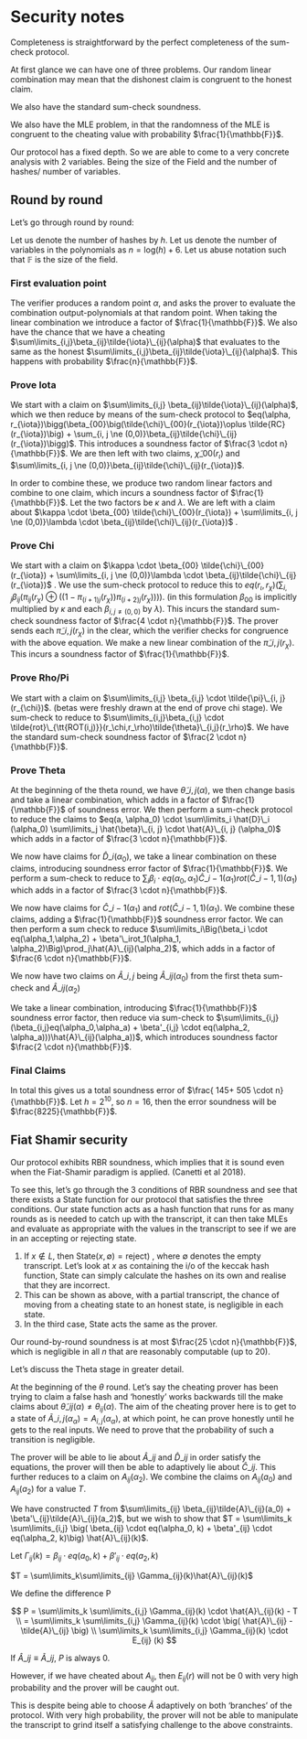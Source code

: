 # Security notes

Completeness is straightforward by the perfect completeness of the sum-check protocol. 

At first glance we can have one of three problems. Our random linear combination may mean that the dishonest claim is congruent to the honest claim. 

We also have the standard sum-check soundness.

We also have the MLE problem, in that the randomness of the MLE is congruent to the cheating value with probability $\frac{1}{\mathbb{F}}$.

Our protocol has a fixed depth. So we are able to come to a very concrete analysis with 2 variables. Being the size of the Field and the number of hashes/ number of variables.

## Round by round

Let’s go through round by round:

Let us denote the number of hashes by $h$. Let us denote the number of variables in the polynomials as $n = \text{log} (h) + 6$. Let us abuse notation such that $\mathbb{F}$ is the size of the field. 

### First evaluation point

The verifier produces a random point $\alpha$, and asks the prover to evaluate the combination output-polynomials at that random point.
When taking the linear combination we introduce a factor of $\frac{1}{\mathbb{F}}$.
We also have the chance that we have a cheating $\sum\limits_{i,j}\beta_{ij}\tilde{\iota}\_{ij}(\alpha)$ that evaluates to the same as the honest $\sum\limits_{i,j}\beta_{ij}\tilde{\iota}\_{ij}(\alpha)$.
This happens with probability $\frac{n}{\mathbb{F}}$. 

### Prove Iota

We start with a claim on $\sum\limits_{i,j} \beta_{ij}\tilde{\iota}\_{ij}(\alpha)$, which we then reduce by means of the sum-check protocol to $eq(\alpha, r_{\iota})\bigg(\beta_{00}\big(\tilde{\chi}\_{00}(r_{\iota})\oplus \tilde{RC}(r_{\iota})\big) + \sum_{i, j \ne (0,0)}\beta_{ij}\tilde{\chi}\_{ij}(r_{\iota})\bigg)$. This introduces a soundness factor of $\frac{3 \cdot n}{\mathbb{F}}$.  We are then left with two claims, $\tilde{\chi}\_{00}(r_{\iota})$ and $\sum\limits_{i, j \ne (0,0)}\beta_{ij}\tilde{\chi}\_{ij}(r_{\iota})$. 

In order to combine these, we produce two random linear factors and combine to one claim, which incurs a soundness factor of $\frac{1}{\mathbb{F}}$. Let the two factors be $\kappa$ and $\lambda$. We are left with a claim about $\kappa \cdot \beta_{00} \tilde{\chi}\_{00}(r_{\iota}) + \sum\limits_{i, j \ne (0,0)}\lambda \cdot \beta_{ij}\tilde{\chi}\_{ij}(r_{\iota})$ .

### Prove Chi

We start with a claim on $\kappa \cdot \beta_{00} \tilde{\chi}\_{00}(r_{\iota}) + \sum\limits_{i, j \ne (0,0)}\lambda \cdot \beta_{ij}\tilde{\chi}\_{ij}(r_{\iota})$ . We use the sum-check protocol to reduce this to $eq(r_\iota,r_{\chi})\bigg(\sum_{i,j}\beta_{ij}\Big(\pi_{ij}(r_{\chi})\oplus \Big(\big(1-\pi_{(i+1)j}(r_{\chi})\big)\pi_{(i+2)j}(r_{\chi})\Big) \Big)\bigg)$. (in this formulation $\beta_{00}$ is implicitly multiplied by $\kappa$ and each $\beta_{i, j \neq (0,0)}$ by $\lambda$). This incurs the standard sum-check soundness factor of $\frac{4 \cdot n}{\mathbb{F}}$. The prover sends each $\tilde{\pi}\_{i, j}(r_{\chi})$ in the clear, which the verifier checks for congruence with the above equation. We make a new linear combination of the $\tilde{\pi}\_{i, j}(r_{\chi})$.  This incurs a soundness factor of $\frac{1}{\mathbb{F}}$.

### Prove Rho/Pi

We start with a claim on $\sum\limits_{i,j} \beta_{i,j} \cdot \tilde{\pi}\_{i, j}(r_{\chi})$. (betas were freshly drawn at the end of prove chi stage). We sum-check to reduce to $\sum\limits_{i,j}\beta_{i,j} \cdot \tilde{rot}\_{\tt{ROT(i,j)}}(r_\chi,r_\rho)\tilde{\theta}\_{i,j}(r_\rho)$. We have the standard sum-check soundness factor of $\frac{2 \cdot n}{\mathbb{F}}$.

### Prove Theta

At the beginning of the theta round, we have $\tilde{\theta}\_{i, j}(\alpha)$, we then change basis and take a linear combination, which adds in a factor of $\frac{1}{\mathbb{F}}$ of soundness error. We then perform a sum-check protocol to reduce the claims  to $eq(a, \alpha_0) \cdot \sum\limits_i \hat{D}\_i (\alpha_0) \sum\limits_j \hat{\beta}\_{i, j} \cdot \hat{A}\_{i, j} (\alpha_0)$ which adds in a factor of $\frac{3 \cdot n}{\mathbb{F}}$.

We now have claims for $\hat{D}\_i (\alpha_0)$, we take a linear combination on these claims, introducing soundness error factor of $\frac{1}{\mathbb{F}}$. We perform a sum-check to reduce to $\sum_i\beta_i \cdot eq(\alpha_0, \alpha_1)\hat{C}\_{i-1}(\alpha_1)rot(\hat{C}\_{i-1}, 1)(\alpha_1)$ which adds in a factor of $\frac{3 \cdot n}{\mathbb{F}}$.

We now have claims for $\hat{C}\_{i-1}(\alpha_1)$ and $rot(\hat{C}\_{i-1}, 1)(\alpha_1)$. We combine these claims, adding a $\frac{1}{\mathbb{F}}$ soundness error factor. We can then perform a sum check to reduce $\sum\limits_i\Big(\beta_i \cdot eq(\alpha_1,\alpha_2) + \beta'\_irot_1(\alpha_1, \alpha_2)\Big)\prod_j\hat{A}\_{ij}(\alpha_2)$, which adds in a factor of $\frac{6 \cdot n}{\mathbb{F}}$.

We now have two claims on $\hat{A}\_{i,j}$ being $\hat{A}\_{ij}(\alpha_0)$ from the first theta sum-check and $\hat{A}\_{ij}(\alpha_2)$

We take a linear combination, introducing $\frac{1}{\mathbb{F}}$ soundness error factor, then reduce via sum-check to $\sum\limits_{i,j}(\beta_{i,j}eq(\alpha_0,\alpha_a) + \beta'_{i,j} \cdot eq(\alpha_2, \alpha_a)))\hat{A}\_{ij}(\alpha_a))$, which introduces soundness factor $\frac{2 \cdot n}{\mathbb{F}}$. 

### Final Claims

In total this gives us a total soundness error of $\frac{ 145+ 505 \cdot n}{\mathbb{F}}$. Let $h = 2^{10}$, so $n =16$, then the error soundness will be $\frac{8225}{\mathbb{F}}$. 

## Fiat Shamir security

Our protocol exhibits RBR soundness, which implies that it is sound even when the Fiat-Shamir paradigm is applied. (Canetti et al 2018).

To see this, let’s go through the 3 conditions of RBR soundness and see that there exists a $\textsf{State}$ function for our protocol that satisfies the three conditions. Our state function acts as a hash function that runs for as many rounds as is needed to catch up with the transcript, it can then take MLEs and evaluate as appropriate with the values in the transcript to see if we are in an accepting or rejecting state. 

1. If $x \notin L$, then $\textsf{State} (x, \emptyset) = \textsf{reject}$) , where $\emptyset$ denotes the empty transcript. Let’s look at $x$ as containing the i/o of the keccak hash function, $\textsf{State}$ can simply calculate the hashes on its own and realise that they are incorrect.
2. This can be shown as above, with a partial transcript, the chance of moving from a cheating state to an honest state, is negligible in each state. 
3. In the third case, $\textsf{State}$ acts the same as the prover. 

Our round-by-round soundness is at most $\frac{25 \cdot n}{\mathbb{F}}$, which is negligible in all $n$ that are reasonably computable (up to 20).

Let’s discuss the Theta stage in greater detail. 

At the beginning of the $\theta$ round. Let’s say the cheating prover has been trying to claim a false hash and ‘honestly’ works backwards till the make claims about $\tilde{\theta}\_{ij}(\alpha) \neq \theta_{ij}(\alpha)$. The aim of the cheating prover here is to get to a state of $\tilde{A}\_{i,j}(\alpha_{\alpha}) = A_{i,j}(\alpha_{\alpha})$, at which point, he can prove honestly until he gets to the real inputs. We need to prove that the probability of such a transition is negligible. 

The prover will be able to lie about $\hat{A}\_{ij}$ and $\hat{D}\_{ij}$ in order satisfy the equations, the prover will then be able to adaptively lie about $\hat{C}\_{ij}$. This further reduces to a claim on $A_{ij} (\alpha_2)$. We combine the claims on $A_{ij}(a_0)$ and $A_{ij}(a_2)$ for a value $T$.

We have constructed $T$ from $\sum\limits_{ij} \beta_{ij}\tilde{A}\_{ij}(a_0) +  \beta'\_{ij}\tilde{A}\_{ij}(a_2)$, but we wish to show that $T = \sum\limits_k \sum\limits_{i,j} \big( \beta_{ij} \cdot eq(\alpha_0, k) +  \beta'_{ij} \cdot eq(\alpha_2, k)\big) \hat{A}\_{ij}(k)$. 

Let $\Gamma_{ij}(k) =\beta_{ij} \cdot eq(a_0, k) + \beta'_{ij} \cdot eq(a_2, k)$

$T = \sum\limits_k\sum\limits_{ij} \Gamma_{ij}(k)\hat{A}\_{ij}(k)$

We define the difference P

$$
P = \sum\limits_k \sum\limits_{i,j} \Gamma_{ij}(k) \cdot \hat{A}\_{ij}(k) -  T \\ = \sum\limits_k \sum\limits_{i,j} \Gamma_{ij}(k)  \cdot \big( \hat{A}\_{ij} - \tilde{A}\_{ij} \big) \\ \sum\limits_k \sum\limits_{i,j} \Gamma_{ij}(k)  \cdot E_{ij} (k)
$$

If $\hat{A}\_{ij} \equiv \tilde{A}\_ij$, $P$ is always 0. 

However, if we have cheated about $A_{ij}$, then $E_{ij}(r)$ will not be 0 with very high probability and the prover will be caught out. 

This is despite being able to choose $\tilde{A}$ adaptively on both ‘branches’ of the protocol. With very high probability, the prover will not be able to manipulate the transcript to grind itself a satisfying challenge to the above constraints.
